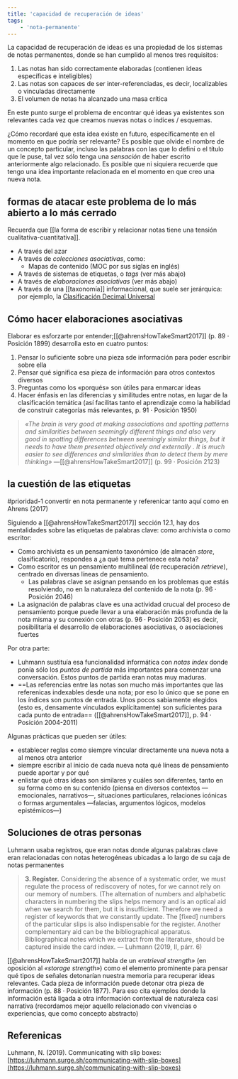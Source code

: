 ```yaml
---
title: 'capacidad de recuperación de ideas'
tags:
    - 'nota-permanente'
---
```

La capacidad de recuperación de ideas es una propiedad de los sistemas de notas permanentes, donde se han cumplido al menos tres requisitos:

1. Las notas han sido correctamente elaboradas (contienen ideas específicas e inteligibles)
2. Las notas son capaces de ser inter-referenciadas, es decir, localizables o vinculadas directamente
3. El volumen de notas ha alcanzado una masa crítica

En este punto surge el problema de encontrar qué ideas ya existentes son relevantes cada vez que creamos nuevas notas o índices / esquemas.

¿Cómo recordaré que esta idea existe en futuro, específicamente en el momento en que podría ser relevante? Es posible que olvide el nombre de un concepto particular, incluso las palabras con las que lo definí o el título que le puse, tal vez sólo tenga una *sensación* de haber escrito anteriormente algo relacionado. Es posible que ni siquiera recuerde que tengo una idea importante relacionada en el momento en que creo una nueva nota.

## formas de atacar este problema de lo más abierto a lo más cerrado

Recuerda que [[la forma de escribir y relacionar notas tiene una tensión cualitativa-cuantitativa]].

- A través del azar
- A través de *colecciones asociativas*, como:
    - Mapas de contenido (MOC por sus siglas en inglés)
- A través de sistemas de etiquetas, o *tags* (ver más abajo)
- A través de *elaboraciones asociativas* (ver más abajo)
- A través de una [[taxonomía]] informacional, que suele ser jerárquica: por ejemplo, la [Clasificación Decimal Universal](https://es.wikipedia.org/wiki/Clasificación_Decimal_Universal)

## Cómo hacer elaboraciones asociativas

Elaborar es esforzarte por entender;[[@ahrensHowTakeSmart2017]] (p. 89 · Posición 1899) desarrolla esto en cuatro puntos:
1. Pensar lo suficiente sobre una pieza sde información para poder escribir sobre ella 
2. Pensar qué significa esa pieza de información para otros contextos diversos
3. Preguntas como los «porqués» son útiles para enmarcar ideas
4. Hacer énfasis en las diferencias y similitudes entre notas, en lugar de la clasificación temática (así facilitas tanto el aprendizaje como la habilidad de construir categorías más relevantes, p. 91 · Posición 1950)

>*«The brain is very good at making associations and spotting patterns and similarities between seemingly different things and also very good in spotting differences between seemingly similar things, but it needs to have them presented objectively and externally . It is much easier to see differences and similarities than to detect them by mere thinking»* —[[@ahrensHowTakeSmart2017]] (p. 99 · Posición 2123)

## la cuestión de las etiquetas

#prioridad-1 convertir en nota permanente y referenicar tanto aquí como en Ahrens (2017)

Siguiendo a [[@ahrensHowTakeSmart2017]] sección 12.1, hay dos mentalidades sobre las etiquetas de palabras clave: como archivista o como escritor:

- Como archivista es un pensamiento taxonómico (de almacén *store*, clasificatorio), respondes a ¿a qué tema pertenece esta nota?
- Como escritor es un pensamiento multilineal (de recuperación *retrieve*), centrado en diversas líneas de pensamiento.
    - Las palabras clave se asignan pensando en los problemas que estás resolviendo, no en la naturaleza del contenido de la nota (p. 96 · Posición 2046)
- La asignación de palabras clave es una actividad crucual del proceso de pensamiento porque puede llevar a una elaboración más profunda de la nota misma y su conexión con otras (p. 96 · Posición 2053) es decir, posibilitaría el desarrollo de elaboraciones asociativas, o asociaciones fuertes

Por otra parte:

- Luhmann sustituía esa funcionalidad informática con *notas index* donde ponía sólo los *puntos de partida* más importantes para comenzar una conversación. Estos puntos de partida eran notas muy maduras.
- ==Las referencias entre las notas son mucho más importantes que las referenicas indexables desde una nota; por eso lo único que se pone en los índices son puntos de entrada. Unos pocos sabiamente elegidos (esto es, densamente vinculados explícitamente)  son suficientes para cada punto de entrada== ([[@ahrensHowTakeSmart2017]], p. 94 · Posición 2004-2011)

Algunas prácticas que pueden ser útiles:

- establecer reglas como siempre vincular directamente una nueva nota a al menos otra anterior
- siempre escribir al inicio de cada nueva nota qué líneas de pensamiento puede aportar y por qué
- enlistar qué otras ideas son similares y cuáles son diferentes, tanto en su forma como en su contenido (piensa en diversos contextos —emocionales, narrativos—, situaciones particulares, relaciones icónicas o formas argumentales —falacias, argumentos lógicos, modelos epistémicos—)

## Soluciones de otras personas

Luhmann usaba registros, que eran notas donde algunas palabras clave eran relacionadas con notas heterogéneas ubicadas a lo largo de su caja de notas permanentes

>**3\. Register.** Considering the absence of a systematic order, we must regulate the process of rediscovery of notes, for we cannot rely on our memory of numbers. (The alternation of numbers and alphabetic characters in numbering the slips helps memory and is an optical aid when we search for them, but it is insufficient. Therefore we need a register of keywords that we constantly update. The \[fixed\] numbers of the particular slips is also indispensable for the register. Another complementary aid can be the bibliographical apparatus. Bibliographical notes which we extract from the literature, should be captured inside the card index. — Luhmann (2019, II, párr. 6)

[[@ahrensHowTakeSmart2017]] habla de un *«retrieval strength»* (en oposición al *«storage strength»*)  como el elemento prominente para pensar qué tipos de señales detonarían nuestra memoria para recuperar ideas relevantes. Cada pieza de información puede detonar otra pieza de información (p. 88 · Posición 1877). Para eso cita ejemplos donde la información está ligada a otra información contextual de naturaleza casi narrativa (recordamos mejor aquello relacionado con vivencias o experiencias, que como concepto abstracto)


## Referenicas

Luhmann, N. (2019). Communicating with slip boxes: [https://luhmann.surge.sh/communicating-with-slip-boxes](https://luhmann.surge.sh/communicating-with-slip-boxes)